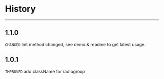 # History

---

## 1.1.0

`CHANGED` Init method changed, see demo & readme to get latest usage.

## 1.0.1

`IMPROVED` add className for radiogroup